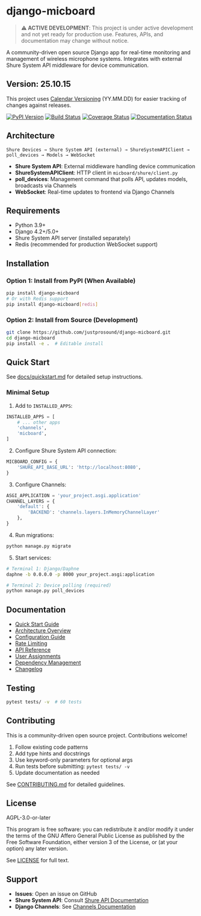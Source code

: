 # django-micboard

> **⚠️ ACTIVE DEVELOPMENT**: This project is under active development and not yet ready for production use. Features, APIs, and documentation may change without notice.

A community-driven open source Django app for real-time monitoring and management of wireless microphone systems. Integrates with external Shure System API middleware for device communication.

## Version: 25.10.15

This project uses [Calendar Versioning](https://calver.org/) (YY.MM.DD) for easier tracking of changes against releases.

[![PyPI Version](https://img.shields.io/pypi/v/django-micboard)](https://pypi.org/project/django-micboard/)
[![Build Status](https://github.com/justprosound/django-micboard/actions/workflows/ci.yml/badge.svg)](https://github.com/justprosound/django-micboard/actions)
[![Coverage Status](https://coveralls.io/repos/github/justprosound/django-micboard/badge.svg?branch=main)](https://coveralls.io/github/justprosound/django-micboard?branch=main)
[![Documentation Status](https://readthedocs.org/projects/django-micboard/badge/?version=latest)](https://django-micboard.readthedocs.io/en/latest/?badge=latest)

## Architecture

```
Shure Devices → Shure System API (external) → ShureSystemAPIClient → poll_devices → Models → WebSocket
```

- **Shure System API**: External middleware handling device communication
- **ShureSystemAPIClient**: HTTP client in `micboard/shure/client.py`
- **poll_devices**: Management command that polls API, updates models, broadcasts via Channels
- **WebSocket**: Real-time updates to frontend via Django Channels

## Requirements

- Python 3.9+
- Django 4.2+/5.0+
- Shure System API server (installed separately)
- Redis (recommended for production WebSocket support)

## Installation

### Option 1: Install from PyPI (When Available)

```bash
pip install django-micboard
# Or with Redis support
pip install django-micboard[redis]
```

### Option 2: Install from Source (Development)

```bash
git clone https://github.com/justprosound/django-micboard.git
cd django-micboard
pip install -e .  # Editable install
```

## Quick Start

See [docs/quickstart.md](docs/quickstart.md) for detailed setup instructions.

### Minimal Setup

1. Add to `INSTALLED_APPS`:
```python
INSTALLED_APPS = [
    # ... other apps
    'channels',
    'micboard',
]
```

2. Configure Shure System API connection:
```python
MICBOARD_CONFIG = {
    'SHURE_API_BASE_URL': 'http://localhost:8080',
}
```

3. Configure Channels:
```python
ASGI_APPLICATION = 'your_project.asgi.application'
CHANNEL_LAYERS = {
    'default': {
        'BACKEND': 'channels.layers.InMemoryChannelLayer'
    },
}
```

4. Run migrations:
```bash
python manage.py migrate
```

5. Start services:
```bash
# Terminal 1: Django/Daphne
daphne -b 0.0.0.0 -p 8000 your_project.asgi:application

# Terminal 2: Device polling (required)
python manage.py poll_devices
```

## Documentation

- [Quick Start Guide](docs/quickstart.md)
- [Architecture Overview](docs/architecture.md)
- [Configuration Guide](docs/configuration.md)
- [Rate Limiting](docs/rate-limiting.md)
- [API Reference](docs/api-reference.md)
- [User Assignments](docs/user-assignments.md)
- [Dependency Management](docs/dependency-management.md)
- [Changelog](docs/changelog.md)

## Testing

```bash
pytest tests/ -v  # 60 tests
```

## Contributing

This is a community-driven open source project. Contributions welcome!

1. Follow existing code patterns
2. Add type hints and docstrings
3. Use keyword-only parameters for optional args
4. Run tests before submitting: `pytest tests/ -v`
5. Update documentation as needed

See [CONTRIBUTING.md](CONTRIBUTING.md) for detailed guidelines.

## License

AGPL-3.0-or-later

This program is free software: you can redistribute it and/or modify it under the terms of the GNU Affero General Public License as published by the Free Software Foundation, either version 3 of the License, or (at your option) any later version.

See [LICENSE](LICENSE) for full text.

## Support

- **Issues**: Open an issue on GitHub
- **Shure System API**: Consult [Shure API Documentation](https://shure.stoplight.io)
- **Django Channels**: See [Channels Documentation](https://channels.readthedocs.io/)
